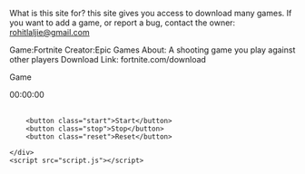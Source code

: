 What is this site for?
this site gives you access to download many games. If you want to add a game, or report a bug, 
contact the owner: rohitlaljie@gmail.com

Game:Fortnite  Creator:Epic Games About: A shooting game you play against other players
Download  Link: fortnite.com/download 

Game
<!DOCTYPE html>
<html>
<head>
    <title>Stopwatch</title>
    <link rel="stylesheet" href="style.css">
</head>
<body>
    <div class="stopwatch">
        <div class="display">00:00:00</div>   

        <button class="start">Start</button>
        <button class="stop">Stop</button>
        <button class="reset">Reset</button>   

    </div>
    <script src="script.js"></script>
</body>
</html>   

